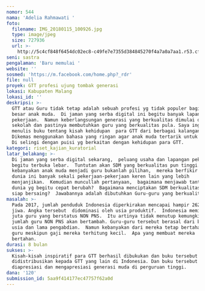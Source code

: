 ```yaml
---
nomor: 544
nama: 'Adelia Rahmawati '
foto:
  filename: IMG_20180115_100926.jpg
  type: image/jpeg
  size: 727936
  url: >-
    http://5c4cf848f6454dc02ec8-c49fe7e7355d384845270f4a7a0a7aa1.r53.cf2.rackcdn.com/171dcde6-f938-4e2b-8d8f-e2fedaeb4d98/IMG_20180115_100926.jpg
seni: sastra
pengalaman: 'Baru memulai '
website: ''
sosmed: 'https://m.facebook.com/home.php?_rdr'
file: null
proyek: GTT profesi ujung tombak generasi
lokasi: Kabupaten Malang
lokasi_id: ''
deskripsi: >-
  GTT atau Guru tidak tetap adalah sebuah profesi yg tidak populer bagi sebagian
  besar anak muda.  Di jaman yang serba digital ini begitu banyak lapangan
  pekerjaan.  Namun keberlangsungan generasi yang berkualitas dimulai dari
  sekolah dan pastinya membutuhkan guru yang berkualitas pula. Saya ingin
  menulis buku tentang kisah kehidupan  para GTT dari berbagai kalangan usia.
  Dikemas menggunakan bahasa yang ringan agar anak muda tertarik untuk membaca.
  Di selingi dengan puisi yg berkaitan dengan kehidupan para GTT.  
kategori: riset_kajian_kuratorial
latar_belakang: >-
  Di jaman yang serba digital sekarang,  peluang usaha dan lapangan pekerjaan
  begitu terbuka lebar.  Tuntutan akan SDM yang berkualitas pun tinggi.  Bagi
  kebanyakan anak muda menjadi guru bukanlah pilihan,  mereka berfikir bahwa di
  dunia ini banyak sekali pekerjaan-pekerjaan keren lain yang lebih
  menjanjikan.  Kemudian muncullah pertanyaan,  bagaimana menjawab tantangan
  dunia yg begitu cepat berubah?  Bagaimana menciptakan SDM berkualitas yang
  siap bersaing?  Jawabannya adalah dibutuhkan Guru-guru yang berkualitas.  
masalah: >-
  Pada 2017, jumlah penduduk Indonesia diperkirakan mencapai hampir 262 juta
  jiwa. Angka tersebut  didominasi oleh usia produktif.  Indonesia memiliki 1,4
  juta guru yang berstatus NON PNS.  Itu artinya tidak menutup kemungkinan
  jumlah guru NON PNS akan bertambah. Guru-guru tersebut berasal dari berbagai
  usia dan lama pengabdian.  Namun kebanyakan dari mereka tetap bertahan menjadi
  guru meskipun gaji mereka terhitung kecil.  Apa yang membuat mereka
  bertahan.  
durasi: 8 bulan
sukses: >-
  Kisah-kisah inspiratif para GTT berhasil dibukukan dan buku tersebut dapat
  didistribusikan kepada GTT yang lain di Indonesia. Dan buku tersebut dapat
  diapresiasi dan mengapresiasi generasi muda di perguruan tinggi. 
dana: '120'
submission_id: 5aa9f414177ec47757f62a0d
---
```

